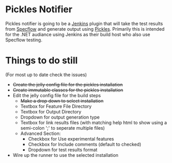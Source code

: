 # Pickles Notifier

Pickles notifier is going to be a [Jenkins][1] plugin that will take the test results from [Specflow][3] and generate output using [Pickles][2]. Primarily this is intended for the .NET audiance using Jenkins as their build host who also use Specflow testing.

# Things to do still
(For most up to date check the issues)
- <s> Create the jelly config file for the pickles installation </s>
- <s> Create immutable classes for the pickles installation </s>
- Edit the jelly config file for the build steps
    - <s>Make a drop down to select installation</s>
    - Textbox for Feature File Directory
    - Textbox for Output Directory
    - Dropdown for output generation type
    - Textbox for link results files (with matching help html to show using a semi-colon ';' to seperate multiple files)
    - Advanced Section:
        - Checkbox for Use experimental features
        - Checkbox for Include comments (default to checked)
        - Dropdown for test results format
- Wire up the runner to use the selected installation

[1]: http:jenkins.io
[2]: http://www.picklesdoc.com/
[3]: http://specflow.org/